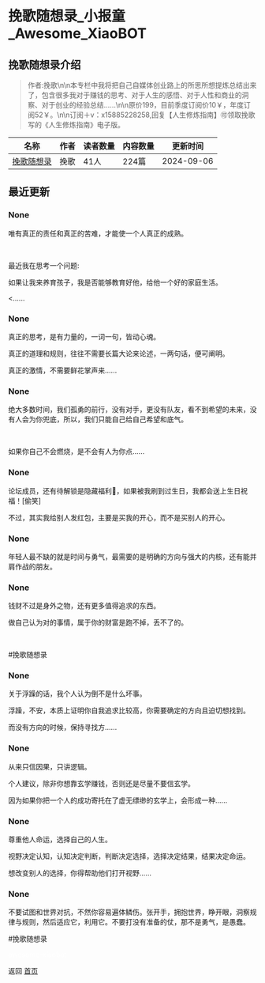 # 挽歌随想录_小报童_Awesome_XiaoBOT

## 挽歌随想录介绍
> 作者:挽歌\n\n本专栏中我将把自己自媒体创业路上的所思所想提炼总结出来了，包含很多我对于赚钱的思考、对于人生的感悟、对于人性和商业的洞察、对于创业的经验总结……\n\n原价199，目前季度订阅价10￥，年度订阅52￥。\n\n订阅＋v：x15885228258,回复【人生修炼指南】🉑领取挽歌写的《人生修炼指南》电子版。  
  


|名称|作者|读者数量|内容数量|更新时间|
|---|---|---|---|---|
|[挽歌随想录](https://xiaobot.net/p/13017486816?refer=0b133df9-27dc-423b-8101-639049001c13)|挽歌|41人|224篇|2024-09-06|

## 最近更新
### None

唯有真正的责任和真正的苦难，才能使一个人真正的成熟。

​

​最近我在思考一个问题:

​如果让我来养育孩子，我是否能够教育好他，给他一个好的家庭生活。

<......

### None

真正的思考，是有力量的，一词一句，皆动心魂。

真正的道理和规则，​往往不需要长篇大论来论述，一两句话，便可阐明。

真正的激情，不需要鲜花掌声来......

### None

绝大多数时间，​我们孤勇的前行，没有对手，更没有队友，看不到希望的未来，没有人会为你兜底，所以，我们只能自己给自己希望和底气。

​

​如果你自己不会燃烧，是不会有人为你点......

### None

论坛成员，还有待解锁是隐藏福利🧧，如果被我刷到过生日，我都会送上生日祝福！[偷笑]

不过，其实我给别人发红包，主要是买我的开心，而不是买别人的开心。

### None

年轻人最不缺的就是时间与勇气，最需要的是明确的方向与强大的内核，还有能并肩作战的朋友。

### None

钱财不过是身外之物，还有更多值得追求的东西。

做自己认为对的事情，属于你的财富是跑不掉，丢不了的。

​

​#挽歌随想录

### None

关于浮躁的话，我个人认为倒不是什么坏事。

浮躁，不安，本质上证明你自我追求比较高，你需要确定的方向且迫切想找到。

而没有方向的时候，保持寻找方......

### None

从来只信因果，只讲逻辑。

个人建议，除非你想靠玄学赚钱，否则还是尽量不要信玄学。

因为如果你把一个人的成功寄托在了虚无缥缈的玄学上，会形成一种......

### None

尊重他人命运，选择自己的人生。

视野决定认知，认知决定判断，判断决定选择，选择决定结果，结果决定命运。

想改变别人的选择，你得帮助他们打开视野......

### None

不要试图和世界对抗，不然你容易遍体鳞伤。​张开手，拥抱世界，睁开眼，洞察规律与规则，然后适应它，利用它。不要打没有准备的仗，那不是勇气，是愚蠢。

​#挽歌随想录


<a href="https://github.com/Reno9527/awesome-xiaobot" style="color: white; text-decoration: none;">awesome-xiaobot</a>

返回 [首页](../README.md)
